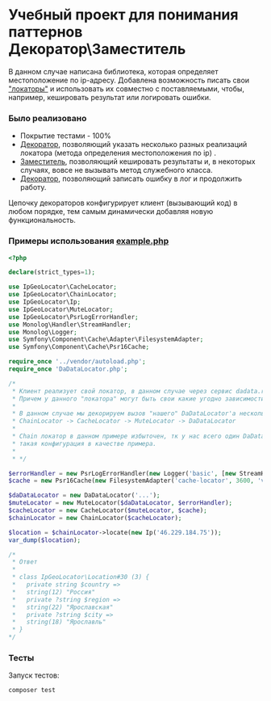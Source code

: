 # Учебный проект для понимания паттернов Декоратор\Заместитель

В данном случае написана библиотека, которая определяет местоположение по ip-адресу.
Добавлена возможность писать свои ["локаторы"](example%2FDaDataLocator.php) и использовать их совместно с поставляемыми, чтобы, например, кешировать результат или логировать ошибки.

### Было реализовано ###
- Покрытие тестами - 100%
- [Декоратор](src%2FChainLocator.php), позволяющий указать несколько разных реализаций локатора (метода определения местоположения по ip) .
- [Заместитель](src%2FCacheLocator.php), позволяющий кешировать результаты и, в некоторых случаях, вовсе не вызывать метод служебного класса.
- [Декоратор](src%2FMuteLocator.php), позволяющий записать ошибку в лог и продолжить работу.

Цепочку декораторов конфигурирует клиент (вызывающий код) в любом порядке, тем самым динамически добавляя новую функциональность.

### Примеры использования [example.php](example%2Fexample.php)
```php
<?php

declare(strict_types=1);

use IpGeoLocator\CacheLocator;
use IpGeoLocator\ChainLocator;
use IpGeoLocator\Ip;
use IpGeoLocator\MuteLocator;
use IpGeoLocator\PsrLogErrorHandler;
use Monolog\Handler\StreamHandler;
use Monolog\Logger;
use Symfony\Component\Cache\Adapter\FilesystemAdapter;
use Symfony\Component\Cache\Psr16Cache;

require_once '../vendor/autoload.php';
require_once 'DaDataLocator.php';

/*
 * Клиент реализует свой локатор, в данном случае через сервис dadata.ru.
 * Причем у данного "локатора" могут быть свои какие угодно зависимости, главное реализовать интерфейс (контракт)
 *
 * В данном случае мы декорируем вызов "нашего" DaDataLocator'а несколькими другими "локаторами"
 * ChainLocator -> CacheLocator -> MuteLocator -> DaDataLocator
 *
 * Chain локатор в данном примере избыточен, тк у нас всего один DaDataLocator,
 * такая конфигурация в качестве примера.
 *
 * */

$errorHandler = new PsrLogErrorHandler(new Logger('basic', [new StreamHandler('var/ip-geo-locator.log')]));
$cache = new Psr16Cache(new FilesystemAdapter('cache-locator', 3600, 'var'));

$daDataLocator = new DaDataLocator('...');
$muteLocator = new MuteLocator($daDataLocator, $errorHandler);
$cacheLocator = new CacheLocator($muteLocator, $cache);
$chainLocator = new ChainLocator($cacheLocator);

$location = $chainLocator->locate(new Ip('46.229.184.75'));
var_dump($location);

/*
 * Ответ
 *
 * class IpGeoLocator\Location#30 (3) {
 *   private string $country =>
 *   string(12) "Россия"
 *   private ?string $region =>
 *   string(22) "Ярославская"
 *   private ?string $city =>
 *   string(18) "Ярославль"
 * }
*/
```

### Тесты

Запуск тестов:

``` bash
composer test
```